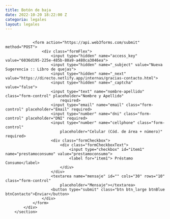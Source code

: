 ```yaml
---
title: Botón de baja
date: 2022-10-20 18:22:00 Z
categoria: legales
layout: legales
---
```


<section class="legales">
			<div class="main-container module">
				<div class="formImage">
					<img src="{{page.hero.image}}" alt="">
				</div>

				<form action="https://api.web3forms.com/submit" method="POST">
					<div class="formFlex">
						<input type="hidden" name="access_key" value="6036d195-225e-485b-80a9-a480ca3046ea">
						<input type="hidden" name="_subject" value="Nueva Sugerencia :: Libro de quejas">
						<input type="hidden" name="_next" value="https://directo.netlify.app/internas/gracias-contacto.html">
						<input type="hidden" name="_captcha" value="false">
						<input type="text" name="nombre-apellido" class="form-control" placeholder="Nombre y Apellido"
							required>
						<input type="email" name="email" class="form-control" placeholder="Email" required>
						<input type="number" name="dni" class="form-control" placeholder="DNI" required>
						<input type="number" name="cellphone" class="form-control"
							placeholder="Celular (Cód. de área + número)" required>
						<div class="formCheckbox">
							<div class="formCheckboxText">
								<input type="checkbox" id="item1" name="prestamoconsumo" value="prestamoconsumo">
								<label for="item1"> Préstamo Consumo</label>
							</div>
						</div>
						<textarea name="mensaje" id="" cols="30" rows="10" class="form-control"
							placeholder="Mensaje"></textarea>
						<button type="submit" class="btn btn_large btnBlue btnContacto">Enviar</button>
					</div>
				</form>
			</div>
		</section>
